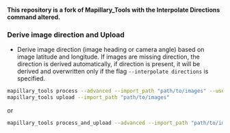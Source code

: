 **This repository is a fork of Mapillary_Tools with the Interpolate Directions command altered.**

### Derive image direction and Upload
 - Derive image direction (image heading or camera angle) based on image latitude and longitude. If images are missing direction, the direction is derived automatically, if direction is present, it will be derived and overwritten only if the flag `--interpolate directions` is specified.

 ```bash
mapillary_tools process --advanced --import_path "path/to/images" --user_name username_at_mapillary --interpolate_directions
mapillary_tools upload --import_path "path/to/images"
```

or

 ```bash
mapillary_tools process_and_upload --advanced --import_path "path/to/images" --user_name username_at_mapillary --interpolate_directions
```


